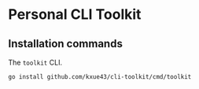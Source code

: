 # Personal CLI Toolkit

## Installation commands

The `toolkit` CLI.

```bash
go install github.com/kxue43/cli-toolkit/cmd/toolkit
```
